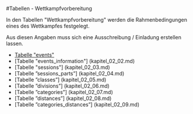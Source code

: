#Tabellen - Wettkampfvorbereitung

In den Tabellen "Wettkampfvorbereitung" werden die Rahmenbedingungen eines des Wettkampfes festgelegt. 

Aus diesen Angaben muss sich eine Ausschreibung / Einladung erstellen lassen.

* [Tabelle "events"](kapitel_02_01.md)
* [Tabelle "events_information"] (kapitel_02_02.md)
* [Tabelle "sessions"] (kapitel_02_03.md)
* [Tabelle ”sessions_parts”] (kapitel_02_04.md)
* [Tabelle ”classes”] (kapitel_02_05.md)
* [Tabelle ”divisions”] (kapitel_02_06.md)
* [Tabelle ”categories”] (kapitel_02_07.md)
* [Tabelle ”distances”] (kapitel_02_08.md)
* [Tabelle ”categories_distances”] (kapitel_02_09.md)
